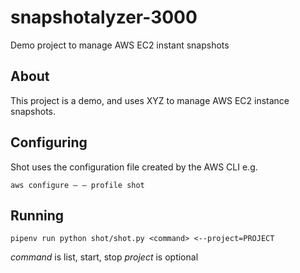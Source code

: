 # snapshotalyzer-3000

Demo project to manage AWS EC2 instant snapshots

## About

This project is a demo, and uses XYZ to manage AWS EC2 instance snapshots.

## Configuring

Shot uses the configuration file created by the AWS CLI e.g.

`aws configure – – profile shot`

## Running

`pipenv run python shot/shot.py <command> <--project=PROJECT`

*command* is list, start, stop
*project* is optional

